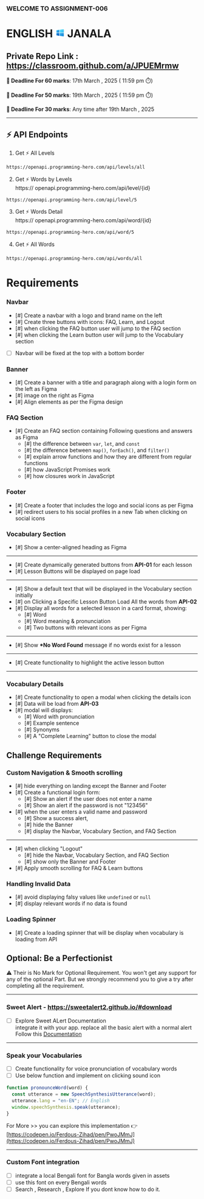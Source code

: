### WELCOME TO ASSIGNMENT-006

# ENGLISH <img width="25px" src="./assets/logo.png" /> JANALA

## Private Repo Link : https://classroom.github.com/a/JPUEMrmw

**📅 Deadline For 60 marks**: 17th March , 2025 ( 11:59 pm ⏱️)

**📅 Deadline For 50 marks**: 19th March , 2025 ( 11:59 pm ⏱️)

**📅 Deadline For 30 marks**: Any time after 19th March , 2025

---

## ⚡ API Endpoints

1. Get ⚡ All Levels

```bash
https://openapi.programming-hero.com/api/levels/all
```

2. Get ⚡ Words by Levels <br/>
   https:// openapi.programming-hero.com/api/level/{id}

```bash
https://openapi.programming-hero.com/api/level/5
```

3. Get ⚡ Words Detail <br/>
   https:// openapi.programming-hero.com/api/word/{id}

```bash
https://openapi.programming-hero.com/api/word/5
```

4. Get ⚡ All Words <br/>

```bash
https://openapi.programming-hero.com/api/words/all
```

# Requirements

### Navbar

- [#] Create a navbar with a logo and brand name on the left
- [#] Create three buttons with icons: FAQ, Learn, and Logout
- [#] when clicking the FAQ button user will jump to the FAQ section
- [#] when clicking the Learn button user will jump to the Vocabulary section
- [ ] Navbar will be fixed at the top with a bottom border

### Banner

- [#] Create a banner with a title and paragraph along with a login form on the left as Figma
- [#] image on the right as Figma
- [#] Align elements as per the Figma design

### FAQ Section

- [#] Create an FAQ section containing Following questions and answers as Figma
  - [#] the difference between `var`, `let`, and `const`
  - [#] the difference between `map()`, `forEach()`, and `filter()`
  - [#] explain arrow functions and how they are different from regular functions
  - [#] how JavaScript Promises work
  - [#] how closures work in JavaScript

### Footer

- [#] Create a footer that includes the logo and social icons as per Figma
- [#] redirect users to his social profiles in a new Tab when clicking on social icons

### Vocabulary Section

- [#] Show a center-aligned heading as Figma

---

- [#] Create dynamically generated buttons from **API-01** for each lesson
- [#] Lesson Buttons will be displayed on page load

---

- [#] Show a default text that will be displayed in the Vocabulary section initially
- [#] on Clicking a Specific Lesson Button Load All the words from **API-02**
- [#] Display all words for a selected lesson in a card format, showing:
  - [#] Word
  - [#] Word meaning & pronunciation
  - [#] Two buttons with relevant icons as per Figma

---

- [#] Show **\*No Word Found** message if no words exist for a lesson

---

- [#] Create functionality to highlight the active lesson button

---

### Vocabulary Details

- [#] Create functionality to open a modal when clicking the details icon
- [#] Data will be load from **API-03**
- [#] modal will displays:
  - [#] Word with pronunciation
  - [#] Example sentence
  - [#] Synonyms
  - [#] A "Complete Learning" button to close the modal

## Challenge Requirements

### Custom Navigation & Smooth scrolling

- [#] hide everything on landing except the Banner and Footer
- [#] Create a functional login form:
  - [#] Show an alert if the user does not enter a name
  - [#] Show an alert if the password is not "123456"
- [#] when the user enters a valid name and password
  - [#] Show a success alert,
  - [#] hide the Banner
  - [#] display the Navbar, Vocabulary Section, and FAQ Section

---

- [#] when clicking "Logout"
  - [#] hide the Navbar, Vocabulary Section, and FAQ Section
  - [#] show only the Banner and Footer
- [#] Apply smooth scrolling for FAQ & Learn buttons

### Handling Invalid Data

- [#] avoid displaying falsy values like `undefined` or `null`
- [#] display relevant words if no data is found

### Loading Spinner

- [#] Create a loading spinner that will be display when vocabulary is loading from API

## Optional: Be a Perfectionist

⚠️ Their is No Mark for Optional Requirement. You won't get any support for any of the optional Part. But we strongly recommend you to give a try after completing all the requirement.

---

### Sweet Alert - https://sweetalert2.github.io/#download

- [ ] Explore Sweet ALert Documentation <br/>
      integrate it with your app. replace all the basic alert with a normal alert <br/>
      Follow this [Documentation](https://sweetalert2.github.io/)

---

### Speak your Vocabularies

- [ ] Create functionality for voice pronunciation of vocabulary words
- [ ] Use below function and implement on clicking sound icon

```js
function pronounceWord(word) {
  const utterance = new SpeechSynthesisUtterance(word);
  utterance.lang = "en-EN"; // English
  window.speechSynthesis.speak(utterance);
}
```

For More >> you can explore this implementation 👉 [https://codepen.io/Ferdous-Zihad/pen/PwoJMmJ](https://codepen.io/Ferdous-Zihad/pen/PwoJMmJ)

---

### Custom Font integration

- [ ] integrate a local Bengali font for Bangla words given in assets
- [ ] use this font on every Bengali words
- [ ] Search , Research , Explore If you dont know how to do it.
